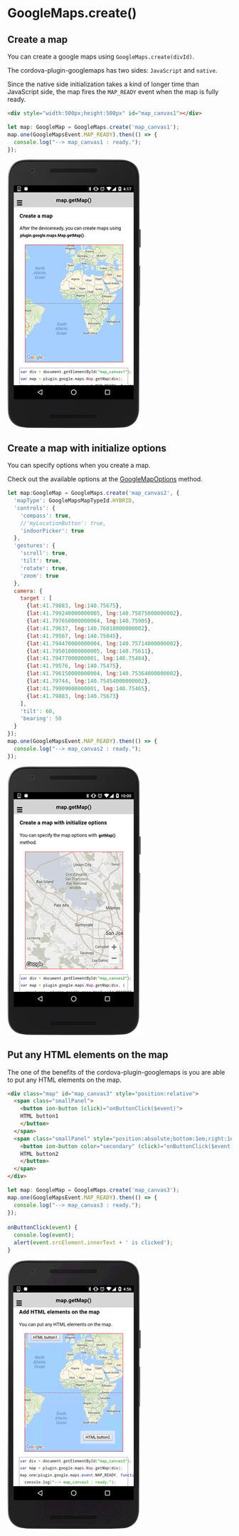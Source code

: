 # GoogleMaps.create()

## Create a map

You can create a google maps using `GoogleMaps.create(divId)`.

The cordova-plugin-googlemaps has two sides: `JavaScript` and `native`.

Since the native side initialization takes a kind of longer time than JavaScript side, the map fires the `MAP_READY` event when the map is fully ready.

```html
<div style="width:500px;height:500px" id="map_canvas1"></div>
```

```typescript
let map: GoogleMap = GoogleMaps.create('map_canvas1');
map.one(GoogleMapsEvent.MAP_READY).then(() => {
  console.log("--> map_canvas1 : ready.");
});
```

![](image1.png)

## Create a map with initialize options

You can specify options when you create a map.

Check out the available options at the [GoogleMapOptions](../googlemapoptions/README.md) method.

```js
let map:GoogleMap = GoogleMaps.create('map_canvas2', {
  'mapType': GoogleMapsMapTypeId.HYBRID,
  'controls': {
    'compass': true,
    //'myLocationButton': true,
    'indoorPicker': true
  },
  'gestures': {
    'scroll': true,
    'tilt': true,
    'rotate': true,
    'zoom': true
  },
  camera: {
    target : [
      {lat:41.79883, lng:140.75675},
      {lat:41.799240000000005, lng:140.75875000000002},
      {lat:41.797650000000004, lng:140.75905},
      {lat:41.79637, lng:140.76018000000002},
      {lat:41.79567, lng:140.75845},
      {lat:41.794470000000004, lng:140.75714000000002},
      {lat:41.795010000000005, lng:140.75611},
      {lat:41.79477000000001, lng:140.75484},
      {lat:41.79576, lng:140.75475},
      {lat:41.796150000000004, lng:140.75364000000002},
      {lat:41.79744, lng:140.75454000000002},
      {lat:41.79909000000001, lng:140.75465},
      {lat:41.79883, lng:140.75673}
    ],
    'tilt': 60,
    'bearing': 50
  }
});
map.one(GoogleMapsEvent.MAP_READY).then(() => {
  console.log("--> map_canvas2 : ready.");
});
```

![](image2.png)


## Put any HTML elements on the map

The one of the benefits of the cordova-plugin-googlemaps is you are able to put any HTML elements on the map.

```html
<div class="map" id="map_canvas3" style="position:relative">
  <span class="smallPanel">
    <button ion-button (click)="onButtonClick($event)">
    HTML button1
    </button>
  </span>
  <span class="smallPanel" style="position:absolute;bottom:1em;right:1em;">
    <button ion-button color="secondary" (click)="onButtonClick($event)">
    HTML button2
    </button>
  </span>
</div>
```

```js
let map: GoogleMap = GoogleMaps.create('map_canvas3');
map.one(GoogleMapsEvent.MAP_READY).then(() => {
  console.log("--> map_canvas3 : ready.");
});

onButtonClick(event) {
  console.log(event);
  alert(event.srcElement.innerText + ' is clicked');
}
```

![](image3.gif)
